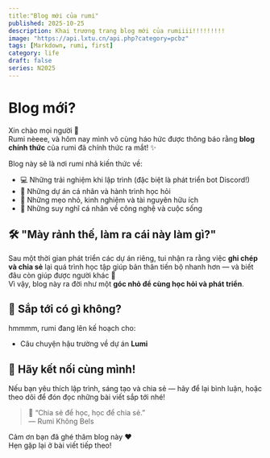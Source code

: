 ```yaml
---
title:"Blog mới của rumi"
published: 2025-10-25
description: Khai trương trang blog mới của rumiiii!!!!!!!!!
image: "https://api.lxtu.cn/api.php?category=pcbz"
tags: [Markdown, rumi, first]
category: life
draft: false
series: N2025
---
```


# Blog mới?

Xin chào mọi người 👋  
Rumi nèeee, và hôm nay mình vô cùng háo hức được thông báo rằng **blog chính thức** của rumi đã chính thức ra mắt! ✨  

Blog này sẽ là nơi rumi nhả kiến thức về:
- 💻 Những trải nghiệm khi lập trình (đặc biệt là phát triển bot Discord!)
- 🌱 Những dự án cá nhân và hành trình học hỏi
- 🧠 Những mẹo nhỏ, kinh nghiệm và tài nguyên hữu ích
- 💬 Những suy nghĩ cá nhân về công nghệ và cuộc sống

## 🛠️ "Mày rảnh thế, làm ra cái này làm gì?"
Sau một thời gian phát triển các dự án riêng, tui nhận ra rằng việc **ghi chép và chia sẻ** lại quá trình học tập giúp bản thân tiến bộ nhanh hơn — và biết đâu còn giúp được người khác 🌸  
Vì vậy, blog này ra đời như một **góc nhỏ để cùng học hỏi và phát triển**.

## 🚀 Sắp tới có gì không?
hmmmm, rumi đang lên kế hoạch cho:
- Câu chuyện hậu trường về dự án **Lumi**

## 💬 Hãy kết nối cùng mình!
Nếu bạn yêu thích lập trình, sáng tạo và chia sẻ — hãy để lại bình luận, hoặc theo dõi để đón đọc những bài viết sắp tới nhé!

> 🌟 “Chia sẻ để học, học để chia sẻ.”  
> — Rumi Không Bels

Cảm ơn bạn đã ghé thăm blog này ❤️  
Hẹn gặp lại ở bài viết tiếp theo!
